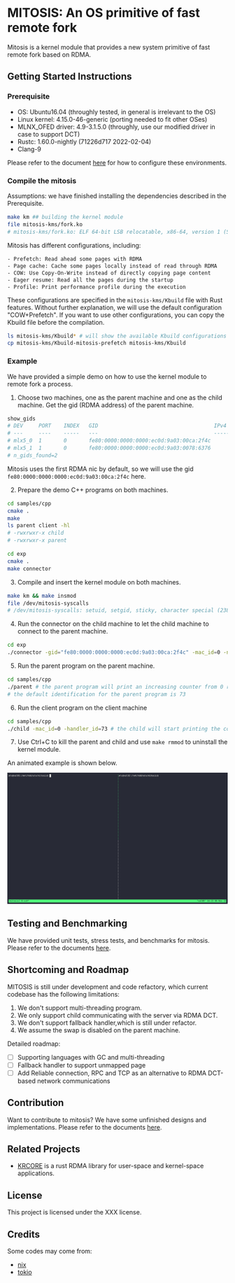 # MITOSIS: An OS primitive of fast remote fork

Mitosis is a kernel module that provides a new system primitive of fast remote fork based on RDMA.

## Getting Started Instructions

### Prerequisite

- OS: Ubuntu16.04 (throughly tested, in general is irrelevant to the OS)
- Linux kernel: 4.15.0-46-generic (porting needed to fit other OSes)
- MLNX_OFED driver: 4.9-3.1.5.0 (throughly, use our modified driver in case to support DCT)
- Rustc: 1.60.0-nightly (71226d717 2022-02-04)
- Clang-9

Please refer to the document [here](./docs/setup.md) for how to configure these environments.

### Compile the mitosis

Assumptions: we have finished installing the dependencies described in the Prerequisite. 

```bash
make km ## building the kernel module
file mitosis-kms/fork.ko
# mitosis-kms/fork.ko: ELF 64-bit LSB relocatable, x86-64, version 1 (SYSV), BuildID[sha1]=xxx, not stripped
```

Mitosis has different configurations, including:

    - Prefetch: Read ahead some pages with RDMA
    - Page cache: Cache some pages locally instead of read through RDMA
    - COW: Use Copy-On-Write instead of directly copying page content
    - Eager resume: Read all the pages during the startup
    - Profile: Print performance profile during the execution
These configurations are specified in the `mitosis-kms/Kbuild` file with Rust features. Without further explanation, we will use the default configuration "COW+Prefetch". If you want to use other configurations, you can copy the Kbuild file before the compilation.

```bash
ls mitosis-kms/Kbuild* # will show the available Kbuild configurations
cp mitosis-kms/Kbuild-mitosis-prefetch mitosis-kms/Kbuild
```

### Example 

We have provided a simple demo on how to use the kernel module to remote fork a process.

1. Choose two machines, one as the parent machine and one as the child machine. Get the gid (RDMA address) of the parent machine.

```bash
show_gids
# DEV     PORT    INDEX   GID                                     IPv4            VER     DEV
# ---     ----    -----   ---                                     ------------    ---     ---
# mlx5_0  1       0       fe80:0000:0000:0000:ec0d:9a03:00ca:2f4c                 v1
# mlx5_1  1       0       fe80:0000:0000:0000:ec0d:9a03:0078:6376                 v1
# n_gids_found=2
```

Mitosis uses the first RDMA nic by default, so we will use the gid `fe80:0000:0000:0000:ec0d:9a03:00ca:2f4c` here.

2. Prepare the demo C++ programs on both machines.

```bash
cd samples/cpp
cmake .
make
ls parent client -hl
# -rwxrwxr-x child
# -rwxrwxr-x parent
```

```bash
cd exp
cmake .
make connector
```

3. Compile and insert the kernel module on both machines.

```bash
make km && make insmod
file /dev/mitosis-syscalls
# /dev/mitosis-syscalls: setuid, setgid, sticky, character special (238/0)
```

4. Run the connector on the child machine to let the child machine to connect to the parent machine.

```bash
cd exp
./connector -gid="fe80:0000:0000:0000:ec0d:9a03:00ca:2f4c" -mac_id=0 -nic_id=0
```

5. Run the parent program on the parent machine.

```bash
cd samples/cpp
./parent # the parent program will print an increasing counter from 0 repeatedly
# the default identification for the parent program is 73
```

6. Run the client program on the client machine

```bash
cd samples/cpp
./child -mac_id=0 -handler_id=73 # the child will start printing the counter from 0 as if it has forked the parent program on machine 0 (val01) with id 73 from the point before it starts print the counter
```

7. Use Ctrl+C to kill the parent and child and use `make rmmod` to uninstall the kernel module.

An animated example is shown below.

![example](./docs/example.gif)

## Testing and Benchmarking

We have provided unit tests, stress tests, and benchmarks for mitosis. Please refer to the documents [here](./docs/tests-and-benchmarks.md).

## Shortcoming and Roadmap 

MITOSIS is still under development and code refactory, which current codebase has the following limitations:

1. We don't support multi-threading program. 
2. We only support child communicating with the server via RDMA DCT.
3. We don't support fallback handler,which is still under refactor. 
4. We assume the swap is disabled on the parent machine. 

Detailed roadmap: 

- [ ] Supporting languages with GC and multi-threading
- [ ] Fallback handler to support unmapped page 
- [ ] Add Reliable connection, RPC and TCP as an alternative to RDMA DCT-based network communications

## Contribution

Want to contribute to mitosis? We have some unfinished designs and implementations. Please refer to the documents [here](docs/contribution/README.md).

## Related Projects

- [KRCORE](https://ipads.se.sjtu.edu.cn:1312/distributed-rdma-serverless/kernel-rdma/rust-kernel-rdma/-/tree/master/) is a rust RDMA library for user-space and kernel-space applications. 

## License
This project is licensed under the XXX license.



## Credits 

Some codes may come from: 

- [nix](https://docs.rs/nix/latest/nix/)
- [tokio](https://tokio.rs)

